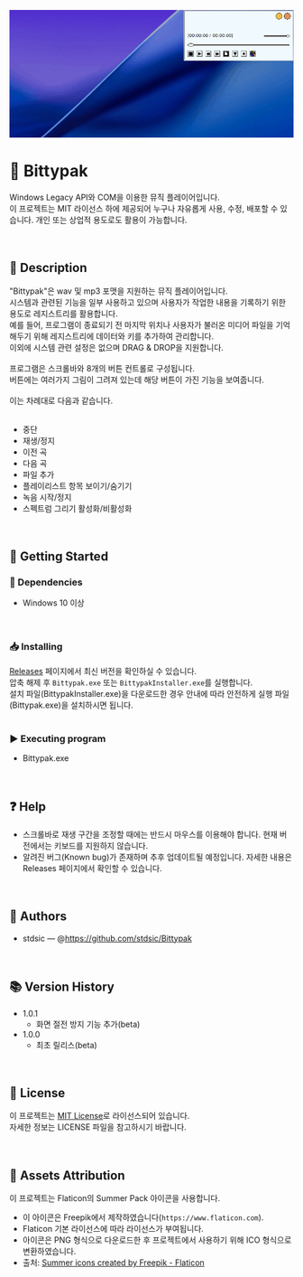 ![Bittypak 실행 화면](./Images/Bittypak-demo.gif)
# 📌 Bittypak<br>
Windows Legacy API와 COM을 이용한 뮤직 플레이어입니다.<br>
이 프로젝트는 MIT 라이선스 하에 제공되어 누구나 자유롭게 사용, 수정, 배포할 수 있습니다. 개인 또는 상업적 용도로도 활용이 가능합니다.<br>
<br><br>
## 📝 Description<br>
"Bittypak"은 wav 및 mp3 포맷을 지원하는 뮤직 플레이어입니다.<br>
시스템과 관련된 기능을 일부 사용하고 있으며 사용자가 작업한 내용을 기록하기 위한 용도로 레지스트리를 활용합니다.<br>
예를 들어, 프로그램이 종료되기 전 마지막 위치나 사용자가 불러온 미디어 파일을 기억해두기 위해 레지스트리에 데이터와 키를 추가하여 관리합니다.<br>
이외에 시스템 관련 설정은 없으며 DRAG & DROP을 지원합니다.<br>
<br>
프로그램은 스크롤바와 8개의 버튼 컨트롤로 구성됩니다.<br>
버튼에는 여러가지 그림이 그려져 있는데 해당 버튼이 가진 기능을 보여줍니다.<br>
<br>
이는 차례대로 다음과 같습니다.<br>
<br>
- 중단<br>
- 재생/정지<br>
- 이전 곡<br>
- 다음 곡<br>
- 파일 추가<br>
- 플레이리스트 항목 보이기/숨기기<br>
- 녹음 시작/정지<br>
- 스펙트럼 그리기 활성화/비활성화<br>
<br><br>
## 🚀 Getting Started<br>
### 🔧 Dependencies<br>
- Windows 10 이상<br>
<br><br>
### 📥 Installing<br>
[Releases](https://github.com/stdsic/Bittypak/releases) 페이지에서 최신 버전을 확인하실 수 있습니다.<br>
압축 해제 후 `Bittypak.exe` 또는 `BittypakInstaller.exe`를 실행합니다.<br>
설치 파일(BittypakInstaller.exe)을 다운로드한 경우 안내에 따라 안전하게 실행 파일(Bittypak.exe)을 설치하시면 됩니다.<br>
<br>
### ▶️ Executing program<br>
- Bittypak.exe<br>
<br><br>
## ❓ Help<br>
- 스크롤바로 재생 구간을 조정할 때에는 반드시 마우스를 이용해야 합니다. 현재 버전에서는 키보드를 지원하지 않습니다.<br>
- 알려진 버그(Known bug)가 존재하며 추후 업데이트될 예정입니다. 자세한 내용은 Releases 페이지에서 확인할 수 있습니다.<br>
<br><br>
## 👤 Authors<br>
- stdsic — @https://github.com/stdsic/Bittypak<br>
<br><br>
## 📚 Version History<br>
- 1.0.1<br>
  - 화면 절전 방지 기능 추가(beta)<br>
- 1.0.0<br>
  - 최초 릴리스(beta)<br>
<br><br>
## 🧾 License<br>
이 프로젝트는 [MIT License](LICENSE)로 라이선스되어 있습니다.<br>
자세한 정보는 LICENSE 파일을 참고하시기 바랍니다.<br>
<br><br>
## 📄 Assets Attribution<br>
이 프로젝트는 Flaticon의 Summer Pack 아이콘을 사용합니다.<br>
- 이 아이콘은 Freepik에서 제작하였습니다(`https://www.flaticon.com`).<br>
- Flaticon 기본 라이선스에 따라 라이선스가 부여됩니다.<br>
- 아이콘은 PNG 형식으로 다운로드한 후 프로젝트에서 사용하기 위해 ICO 형식으로 변환하였습니다.<br>
- 출처: <a href="https://www.flaticon.com/kr/free-icons/summer-875" title="summer icons">Summer icons created by Freepik - Flaticon</a>
